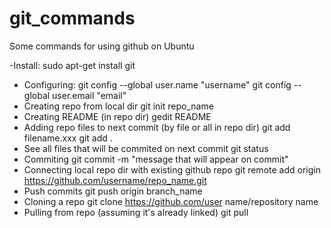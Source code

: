 # git_commands
Some commands for using github on Ubuntu

-Install:
    sudo apt-get install git
- Configuring:
    git config --global user.name "username"
    git config --global user.email "email"
- Creating repo from local dir
    git init repo_name
- Creating README (in repo dir)
    gedit README
- Adding repo files to next commit (by file or all in repo dir)
    git add filename.xxx
    git add .
- See all files that will be commited on next commit
    git status
- Commiting
    git commit -m "message that will appear on commit"
- Connecting local repo dir with existing github repo
    git remote add origin https://github.com/username/repo_name.git
- Push commits
    git push origin branch_name
 - Cloning a repo
    git clone https://github.com/user name/repository name
 - Pulling from repo (assuming it's already linked)
    git pull
